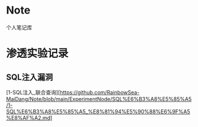 # Note
个人笔记库

# 渗透实验记录
## SQL注入漏洞
 [1-SQL注入_联合查询][https://github.com/RainbowSea-MaiDang/Note/blob/main/ExperimentNode/SQL%E6%B3%A8%E5%85%A5/1-SQL%E6%B3%A8%E5%85%A5_%E8%81%94%E5%90%88%E6%9F%A5%E8%AF%A2.md]


